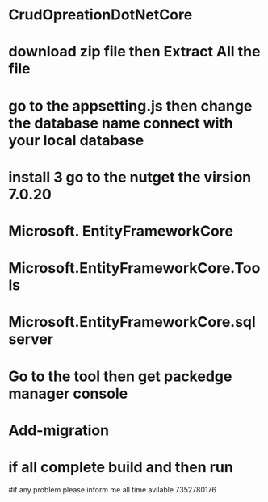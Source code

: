 # CrudOpreationDotNetCore

# download zip file then Extract All the file
# go to the appsetting.js  then change the database name connect with your local database
# install 3 go to the nutget the virsion 7.0.20
# Microsoft. EntityFrameworkCore
# Microsoft.EntityFrameworkCore.Tools
# Microsoft.EntityFrameworkCore.sqlserver

# Go to the tool then get packedge manager console
# Add-migration

# if all complete build  and then run
#if any problem please inform me all time avilable 7352780176

